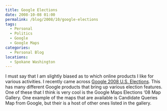 ```yaml
---
title: Google Elections
date: 2008-10-08 01:00
permalink: /blog/2008/10/google-elections
tags:
  - Personal
  - Politics
  - Google
  - Google Maps
categories:
  - Personal Blog
locations: 
  - Spokane Washington
---
```


I must say that I am slightly biased as to which online products I like for various activities. I recently came across [Google 2008 U.S. Elections][1]. This has many different Google products that bring up various election features. One of these that I think is very cool is the Google Maps Elections ‘08 Map Gallery. One example of the maps that are available is Candidate Queries Map from Google, but their is a host of other ones listed in the gallery.

   [1]: http://www.google.com/intl/en_us/2008election/
